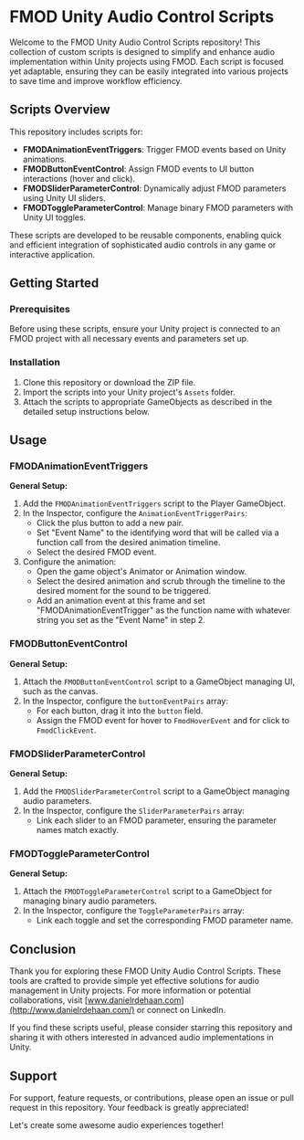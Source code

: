# FMOD Unity Audio Control Scripts

Welcome to the FMOD Unity Audio Control Scripts repository! This collection of custom scripts is designed to simplify and enhance audio implementation within Unity projects using FMOD. Each script is focused yet adaptable, ensuring they can be easily integrated into various projects to save time and improve workflow efficiency.

## Scripts Overview

This repository includes scripts for:
-    **FMODAnimationEventTriggers**: Trigger FMOD events based on Unity animations.
-    **FMODButtonEventControl**: Assign FMOD events to UI button interactions (hover and click).
-    **FMODSliderParameterControl**: Dynamically adjust FMOD parameters using Unity UI sliders.
-    **FMODToggleParameterControl**: Manage binary FMOD parameters with Unity UI toggles.

These scripts are developed to be reusable components, enabling quick and efficient integration of sophisticated audio controls in any game or interactive application.

## Getting Started

### Prerequisites

Before using these scripts, ensure your Unity project is connected to an FMOD project with all necessary events and parameters set up.

### Installation

1. Clone this repository or download the ZIP file.
2. Import the scripts into your Unity project's `Assets` folder.
3. Attach the scripts to appropriate GameObjects as described in the detailed setup instructions below.

## Usage

### FMODAnimationEventTriggers

**General Setup:**
1. Add the `FMODAnimationEventTriggers` script to the Player GameObject.
2. In the Inspector, configure the `AnimationEventTriggerPairs`:
   - Click the plus button to add a new pair.
   - Set "Event Name" to the identifying word that will be called via a function call from the desired animation timeline.
   - Select the desired FMOD event.
3. Configure the animation:
   - Open the game object's Animator or Animation window.
   - Select the desired animation and scrub through the timeline to the desired moment for the sound to be triggered.
   - Add an animation event at this frame and set "FMODAnimationEventTrigger" as the function name with whatever string you set as the "Event Name" in step 2.

### FMODButtonEventControl

**General Setup:**
1. Attach the `FMODButtonEventControl` script to a GameObject managing UI, such as the canvas.
2. In the Inspector, configure the `buttonEventPairs` array:
   - For each button, drag it into the `button` field.
   - Assign the FMOD event for hover to `FmodHoverEvent` and for click to `FmodClickEvent`.

### FMODSliderParameterControl

**General Setup:**
1. Add the `FMODSliderParameterControl` script to a GameObject managing audio parameters.
2. In the Inspector, configure the `SliderParameterPairs` array:
   - Link each slider to an FMOD parameter, ensuring the parameter names match exactly.

### FMODToggleParameterControl

**General Setup:**
1. Attach the `FMODToggleParameterControl` script to a GameObject for managing binary audio parameters.
2. In the Inspector, configure the `ToggleParameterPairs` array:
   - Link each toggle and set the corresponding FMOD parameter name.

## Conclusion

Thank you for exploring these FMOD Unity Audio Control Scripts. These tools are crafted to provide simple yet effective solutions for audio management in Unity projects. For more information or potential collaborations, visit [www.danielrdehaan.com](http://www.danielrdehaan.com/) or connect on LinkedIn.

If you find these scripts useful, please consider starring this repository and sharing it with others interested in advanced audio implementations in Unity.

## Support

For support, feature requests, or contributions, please open an issue or pull request in this repository. Your feedback is greatly appreciated!

Let's create some awesome audio experiences together!
